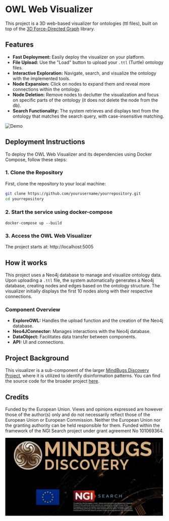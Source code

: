 # OWL Web Visualizer

This project is a 3D web-based visualizer for ontologies (ttl files), built on top of the [3D Force-Directed Graph](https://github.com/vasturiano/3d-force-graph) library.

## Features

- **Fast Deployment:** Easily deploy the visualizer on your platform.
- **File Upload:** Use the "Load" button to upload your `.ttl` (Turtle) ontology files.
- **Interactive Exploration:** Navigate, search, and visualize the ontology with the implemented tools.
- **Node Expansion:** Click on nodes to expand them and reveal more connections within the ontology.
- **Node Deletion:** Remove nodes to declutter the visualization and focus on specific parts of the ontology (it does not delete the node from the db).
- **Search Functionality:** The system retrieves and displays text from the ontology that matches the search query, with case-insensitive matching.

![Demo](https://github.com/cheresioana/owl_ttl_web_visualizer/blob/main/ress/Video_nav3d4.gif)

## Deployment Instructions

To deploy the OWL Web Visualizer and its dependencies using Docker Compose, follow these steps:

### 1. Clone the Repository

First, clone the repository to your local machine:

```bash
git clone https://github.com/yourusername/yourrepository.git
cd yourrepository
```
### 2. Start the service using docker-compose
```
docker-compose up --build
```
### 3. Access the OWL Web Visualizer

The project starts at: http://localhost:5005

## How it works

This project uses a Neo4j database to manage and visualize ontology data. Upon uploading a `.ttl` file, the system automatically generates a Neo4j database, creating nodes and edges based on the ontology structure. The visualizer initially displays the first 10 nodes along with their respective connections.


### Component Overview

- **ExploreOWL:** Handles the upload function and the creation of the Neo4j database.
- **Neo4JConnector:** Manages interactions with the Neo4j database.
- **DataObject:** Facilitates data transfer between components.
- **API:** UI and connections.


## Project Background

This visualizer is a sub-component of the larger [MindBugs Discovery Project](https://discovery.mindbugs.ro/), 
where it is utilized to identify disinformation patterns. You can find the source code for the broader project [here](https://github.com/cheresioana/kg_repo).


## Credits

Funded by the European Union. Views and opinions expressed are however those of the author(s) only and do not necessarily reflect those of the European Union or European Commission. Neither the European Union nor the granting authority can be held responsible for them. Funded within the framework of the NGI Search project under grant agreement No 101069364.


<img src="ress/logos.png" alt="Credits" width="500"/>

